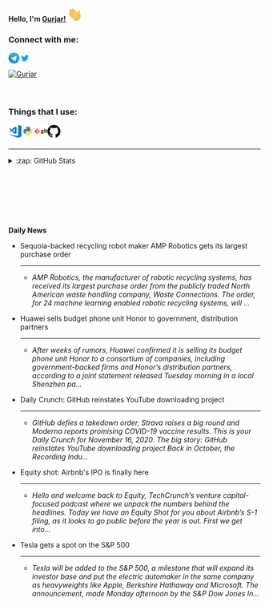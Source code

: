 #### Hello, I'm [Gurjar!](https://GurjarKing.github.io) <img src="https://raw.githubusercontent.com/ABSphreak/ABSphreak/master/gifs/Hi.gif" width="30px"></h2>


### Connect with me:

[<img align="left" alt="Gurjar | Telegram" width="22px" src="https://raw.githubusercontent.com/github/explore/80688e429a7d4ef2fca1e82350fe8e3517d3494d/topics/telegram/telegram.png" />][Telegram]
[<img align="left" alt="Gurjar | Twitter" width="22px" src="https://raw.githubusercontent.com/github/explore/80688e429a7d4ef2fca1e82350fe8e3517d3494d/topics/twitter/twitter.png" />][Twitter]
<br >
<br >
<a href="https://github.com/GurjarKing"><img src="https://komarev.com/ghpvc/?username=GurjarKing" alt="Gurjar" /></a> <br />
<br />
<br />
<!-- <br >

![](https://visitor-badge.glitch.me/badge?page_id=GurjarKing)

<br /> -->

### Things that I use:

[<img align="left" alt="Visual Studio Code" width="26px" src="https://raw.githubusercontent.com/github/explore/80688e429a7d4ef2fca1e82350fe8e3517d3494d/topics/visual-studio-code/visual-studio-code.png" />][VSCode]
[<img align="left" alt="Python" width="26px" src="https://raw.githubusercontent.com/github/explore/80688e429a7d4ef2fca1e82350fe8e3517d3494d/topics/python/python.png" />][Python]
[<img align="left" alt="Git" width="26px" src="https://raw.githubusercontent.com/github/explore/80688e429a7d4ef2fca1e82350fe8e3517d3494d/topics/git/git.png" />][Git]
[<img align="left" alt="GitHub" width="26px" src="https://raw.githubusercontent.com/github/explore/78df643247d429f6cc873026c0622819ad797942/topics/github/github.png" />][Github]

<br />
<br />

---
<details>
  <summary>:zap: GitHub Stats</summary>

<img align="left" alt="Gurjar's Github Stats" src="https://github-readme-stats.vercel.app/api?username=GurjarKing&show_icons=true&hide_border=true&count_private=true&include_all_commit=true&theme=algolia" />

</details>

<!-- ### 🔔 My latest tweet
<a href="https://twitter.com/Gurjar_King43" target="_blank">
	<img src="https://github.com/GurjarKing/GurjarKing/raw/master/tweet.png" width="70%" align="center" alt="Click to view on Twitter" title="My latest tweet, as an image"/>
</a> -->
<br>

<pre>

</pre>

<!-- **Quote of the hour:**

{qoth}

~ {qoth_author}
<pre>

</pre> -->
<br>
<pre>


</pre>
<strong>Daily News</strong>
  
  - Sequoia-backed recycling robot maker AMP Robotics gets its largest purchase order
     <hr/>
     
      - *AMP Robotics, the manufacturer of robotic recycling systems, has received its largest purchase order from the publicly traded North American waste handling company, Waste Connections. The order, for 24 machine learning enabled robotic recycling systems, will …*
     
  - Huawei sells budget phone unit Honor to government, distribution partners
      <hr/>
      
      - *After weeks of rumors, Huawei confirmed it is selling its budget phone unit Honor to a consortium of companies, including government-backed firms and Honor’s distribution partners, according to a joint statement released Tuesday morning in a local Shenzhen pa…*
      
  - Daily Crunch: GitHub reinstates YouTube downloading project
      <hr/>
      
      - *GitHub defies a takedown order, Strava raises a big round and Moderna reports promising COVID-19 vaccine results. This is your Daily Crunch for November 16, 2020. The big story: GitHub reinstates YouTube downloading project Back in October, the Recording Indu…*
      
  - Equity shot: Airbnb's IPO is finally here
      <hr/>
      
      - *Hello and welcome back to Equity, TechCrunch’s venture capital-focused podcast where we unpack the numbers behind the headlines. Today we have an Equity Shot for you about Airbnb’s S-1 filing, as it looks to go public before the year is out. First we get into…*
       
  - Tesla gets a spot on the S&P 500
      <hr/>
       
       - *Tesla will be added to the S&P 500, a milestone that will expand its investor base and put the electric automaker in the same company as heavyweights like Apple, Berkshire Hathaway and Microsoft. The announcement, made Monday afternoon by the S&P Dow Jones In…*
      

<br />

[VSCode]: https://code.visualstudio.com/
[Python]: https://www.python.org/
[Git]: https://git-scm.com/
[Github]: https://github.com/
[Telegram]: https://t.me/Gurjar_King/
[Twitter]: https://twitter.com/Gurjar_King43/
